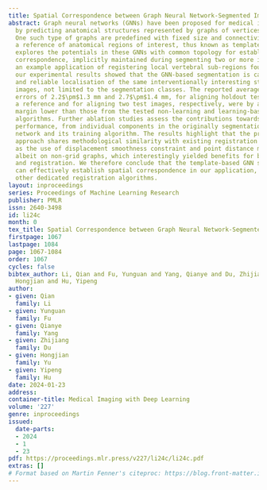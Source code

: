 ```yaml
---
title: Spatial Correspondence between Graph Neural Network-Segmented Images
abstract: Graph neural networks (GNNs) have been proposed for medical image segmentation,
  by predicting anatomical structures represented by graphs of vertices and edges.
  One such type of graphs are predefined with fixed size and connectivity to represent
  a reference of anatomical regions of interest, thus known as templates. This work
  explores the potentials in these GNNs with common topology for establishing spatial
  correspondence, implicitly maintained during segmenting two or more images. With
  an example application of registering local vertebral sub-regions found in CT images,
  our experimental results showed that the GNN-based segmentation is capable of accurate
  and reliable localisation of the same interventionally interesting structures between
  images, not limited to the segmentation classes. The reported average target registration
  errors of 2.2$\pm$1.3 mm and 2.7$\pm$1.4 mm, for aligning holdout test images with
  a reference and for aligning two test images, respectively, were by a considerable
  margin lower than those from the tested non-learning and learning-based registration
  algorithms. Further ablation studies assess the contributions towards the registration
  performance, from individual components in the originally segmentation-purposed
  network and its training algorithm. The results highlight that the proposed segmentation-in-lieu-of-registration
  approach shares methodological similarity with existing registration methods, such
  as the use of displacement smoothness constraint and point distance minimisation
  albeit on non-grid graphs, which interestingly yielded benefits for both segmentation
  and registration. We therefore conclude that the template-based GNN segmentation
  can effectively establish spatial correspondence in our application, without any
  other dedicated registration algorithms.
layout: inproceedings
series: Proceedings of Machine Learning Research
publisher: PMLR
issn: 2640-3498
id: li24c
month: 0
tex_title: Spatial Correspondence between Graph Neural Network-Segmented Images
firstpage: 1067
lastpage: 1084
page: 1067-1084
order: 1067
cycles: false
bibtex_author: Li, Qian and Fu, Yunguan and Yang, Qianye and Du, Zhijiang and Yu,
  Hongjian and Hu, Yipeng
author:
- given: Qian
  family: Li
- given: Yunguan
  family: Fu
- given: Qianye
  family: Yang
- given: Zhijiang
  family: Du
- given: Hongjian
  family: Yu
- given: Yipeng
  family: Hu
date: 2024-01-23
address:
container-title: Medical Imaging with Deep Learning
volume: '227'
genre: inproceedings
issued:
  date-parts:
  - 2024
  - 1
  - 23
pdf: https://proceedings.mlr.press/v227/li24c/li24c.pdf
extras: []
# Format based on Martin Fenner's citeproc: https://blog.front-matter.io/posts/citeproc-yaml-for-bibliographies/
---
```

